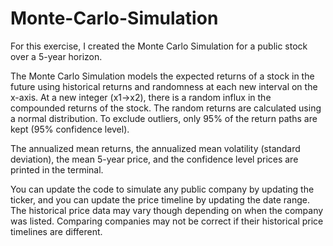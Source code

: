 # Monte-Carlo-Simulation

For this exercise, I created the Monte Carlo Simulation for a public stock over a 5-year horizon. 

The Monte Carlo Simulation models the expected returns of a stock in the future using historical returns and randomness at each new interval on the x-axis. At a new integer (x1->x2), there is a random influx in the compounded returns of the stock. The random returns are calculated using a normal distribution. To exclude outliers, only 95% of the return paths are kept (95% confidence level).

The annualized mean returns, the annualized mean volatility (standard deviation), the mean 5-year price, and the confidence level prices are printed in the terminal.

You can update the code to simulate any public company by updating the ticker, and you can update the price timeline by updating the date range. The historical price data may vary though depending on when the company was listed. Comparing companies may not be correct if their historical price timelines are different.
